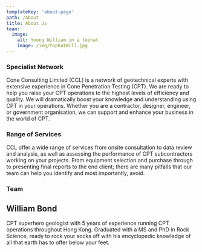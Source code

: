 ```yaml
---
templateKey: 'about-page'
path: /about
title: About Us
team:
  image:
    alt: Young William in a tophat
    image: /img/tophatWill.jpg
---
```

### Specialist Network
Cone Consulting Limited (CCL) is a network of geotechnical experts with extensive experience in Cone Penetration Testing (CPT). We are ready to help you raise your CPT operations to the highest levels of efficiency and quality. We will dramatically boost your knowledge and understanding using CPT in your operations. Whether you are a contractor, designer, engineer, or government organisation, we can support and enhance your business in the world of CPT.

### Range of Services
CCL offer a wide range of services from onsite consultation to data review and analysis, as well as assessing the performance of CPT subcontractors working on your projects. From equipment selection and purchase through to presenting
final reports to the end client; there are many pitfalls that our
team can help you identify and most importantly, avoid.

### Team
## William Bond
CPT superhero geologist with 5 years of experience running CPT operations throughout Hong Kong. Graduated with a MS and PhD in Rock Science, ready to rock your socks off with his encyclopedic knowledge of all that earth has to offer below your feet.
